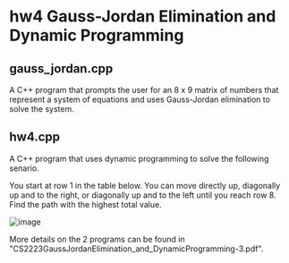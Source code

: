 # hw4 Gauss-Jordan Elimination and Dynamic Programming

## gauss_jordan.cpp

A C++ program that prompts the user for an 8 x 9 matrix of numbers that represent a system of equations and uses Gauss-Jordan elimination to solve the system.

## hw4.cpp

A C++ program that uses dynamic programming to solve the following senario. 

You start at row 1 in the table below. You can move directly up, diagonally up and to the right, or diagonally up and to the left until you reach row 8. Find the path with the highest total value.

![image](https://user-images.githubusercontent.com/32044950/120242024-f6848c80-c231-11eb-9594-b212c61545a3.png)

More details on the 2 programs can be found in "CS2223GaussJordanElimination_and_DynamicProgramming-3.pdf".
